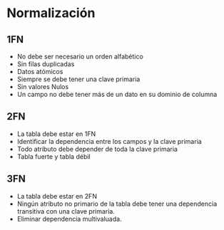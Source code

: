 # Normalización

## 1FN
- No debe ser necesario un orden alfabético
- Sin filas duplicadas
- Datos atómicos
- Siempre se debe tener una clave primaria
- Sin valores Nulos
- Un campo no debe tener más de un dato en su dominio de columna

## 2FN
- La tabla debe estar en 1FN
- Identificar la dependencia entre los campos y la clave primaria 
- Todo atributo debe depender de toda la clave primaria
- Tabla fuerte y tabla débil

## 3FN
- La tabla debe estar en 2FN
- Ningún atributo no primario de la tabla debe tener una dependencia transitiva con una clave primaria.
- Eliminar dependencia multivaluada. 

